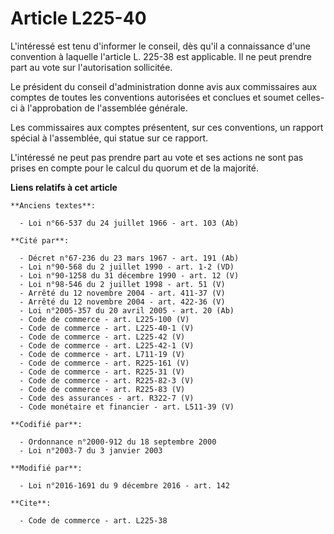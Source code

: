 # Article L225-40

L'intéressé est tenu d'informer le conseil, dès qu'il a connaissance d'une convention à laquelle l'article L. 225-38 est
applicable. Il ne peut prendre part au vote sur l'autorisation sollicitée. 

Le président du conseil d'administration donne avis aux commissaires aux comptes de toutes les conventions autorisées et
conclues et soumet celles-ci à l'approbation de l'assemblée générale. 

Les commissaires aux comptes présentent, sur ces conventions, un rapport spécial à l'assemblée, qui statue sur ce rapport. 

L'intéressé ne peut pas prendre part au vote et ses actions ne sont pas prises en compte pour le calcul du quorum et de la
majorité.

**Liens relatifs à cet article**

	**Anciens textes**:

	  - Loi n°66-537 du 24 juillet 1966 - art. 103 (Ab)

	**Cité par**:

	  - Décret n°67-236 du 23 mars 1967 - art. 191 (Ab)
	  - Loi n°90-568 du 2 juillet 1990 - art. 1-2 (VD)
	  - Loi n°90-1258 du 31 décembre 1990 - art. 12 (V)
	  - Loi n°98-546 du 2 juillet 1998 - art. 51 (V)
	  - Arrêté du 12 novembre 2004 - art. 411-37 (V)
	  - Arrêté du 12 novembre 2004 - art. 422-36 (V)
	  - Loi n°2005-357 du 20 avril 2005 - art. 20 (Ab)
	  - Code de commerce - art. L225-100 (V)
	  - Code de commerce - art. L225-40-1 (V)
	  - Code de commerce - art. L225-42 (V)
	  - Code de commerce - art. L225-42-1 (V)
	  - Code de commerce - art. L711-19 (V)
	  - Code de commerce - art. R225-161 (V)
	  - Code de commerce - art. R225-31 (V)
	  - Code de commerce - art. R225-82-3 (V)
	  - Code de commerce - art. R225-83 (V)
	  - Code des assurances - art. R322-7 (V)
	  - Code monétaire et financier - art. L511-39 (V)

	**Codifié par**:

	  - Ordonnance n°2000-912 du 18 septembre 2000
	  - Loi n°2003-7 du 3 janvier 2003

	**Modifié par**:

	  - Loi n°2016-1691 du 9 décembre 2016 - art. 142

	**Cite**:

	  - Code de commerce - art. L225-38
